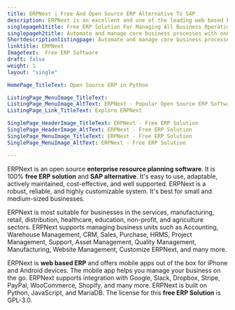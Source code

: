 ```yaml
---
title: ERPNext | Free And Open Source ERP Alternative To SAP
description: ERPNext is an excellent and one of the leading web based ERP software. It enables businesses to integrate different departments and manage business processes.
singlepageh1title: Free ERP Solution For Managing All Business Operations
singlepageh2title: Automate and manage core business processes with one of the best open source ERP software. Improve decision making by integrating business units.
Shortdescriptionlistingpage: Automate and manage core business processes with one of the best open source ERP software. Improve decision making by integrating business units.
linktitle: ERPNext
Imagetext:  Free ERP Software 
draft: false
weight: 1
layout: "single"

HomePage_TitleText: Open Source ERP in Python

ListingPage_MenuImage_TitleText: 
ListingPage_MenuImage_AltText: ERPNext - Popular Open Source ERP Software
ListingPage_Link_TitleText: Explore ERPNext

SinglePage_HeaderImage_TitleText: ERPNext - Free ERP Solution
SinglePage_HeaderImage_AltText: ERPNext - Free ERP Solution
SinglePage_MenuImage_TitleText: ERPNext - Free ERP Solution
SinglePage_MenuImage_AltText: ERPNext - Free ERP Solution

---
```


ERPNext is an open source **enterprise resource planning software**. It is 100% **free ERP solution** and **SAP alternative**. It's easy to use, adaptable, actively maintained, cost-effective, and well supported. ERPNext is a robust, reliable, and highly customizable system. It's best for small and medium-sized businesses.

ERPNext is most suitable for businesses in the services, manufacturing, retail, distribution, healthcare, education, non-profit, and agriculture sectors. ERPNext supports managing business units such as Accounting, Warehouse Management, CRM, Sales, Purchase, HRMS, Project Management, Support, Asset Management, Quality Management, Manufacturing, Website Management, Customize ERPNext, and many more.

ERPNext is **web based ERP** and offers mobile apps out of the box for iPhone and Android devices. The mobile app helps you manage your business on the go. ERPNext supports integration with Google, Slack, Dropbox, Stripe, PayPal, WooCommerce, Shopify, and many more. ERPNext is built on Python, JavaScript, and MariaDB. The license for this **free ERP Solution** is GPL-3.0.